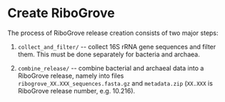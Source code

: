 
# Create RiboGrove

The process of RiboGrove release creation consists of two major steps:

1. `collect_and_filter/` -- collect 16S rRNA gene sequences and filter them. This must be done separately for bacteria and archaea.

2. `combine_release/` -- combine bacterial and archaeal data into a RiboGrove release, namely into files `ribogrove_XX.XXX_sequences.fasta.gz` and `metadata.zip` (`XX.XXX` is RiboGrove release number, e.g. 10.216).
